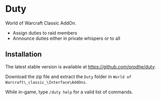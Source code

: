 # Duty

World of Warcraft Classic AddOn.

- Assign duties to raid members
- Announce duties either in private whispers or to all

## Installation

The latest stable version is available at https://github.com/prodhe/duty.

Download the zip file and extract the `Duty` folder in `World of Warcraft\_classic_\Interface\AddOns`.

While in-game, type `/duty help` for a valid list of commands.
